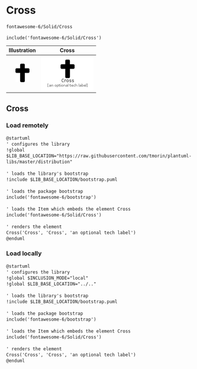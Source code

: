 # Cross


```text
fontawesome-6/Solid/Cross
```

```text
include('fontawesome-6/Solid/Cross')
```



| Illustration | Cross |
| :---: | :---: |
| ![illustration for Illustration](../../fontawesome-6/Solid/Cross.png) | ![illustration for Cross](../../fontawesome-6/Solid/Cross.Local.png) |




## Cross

### Load remotely
```plantuml
@startuml
' configures the library
!global $LIB_BASE_LOCATION="https://raw.githubusercontent.com/tmorin/plantuml-libs/master/distribution"

' loads the library's bootstrap
!include $LIB_BASE_LOCATION/bootstrap.puml

' loads the package bootstrap
include('fontawesome-6/bootstrap')

' loads the Item which embeds the element Cross
include('fontawesome-6/Solid/Cross')

' renders the element
Cross('Cross', 'Cross', 'an optional tech label')
@enduml
```

### Load locally
```plantuml
@startuml
' configures the library
!global $INCLUSION_MODE="local"
!global $LIB_BASE_LOCATION="../.."

' loads the library's bootstrap
!include $LIB_BASE_LOCATION/bootstrap.puml

' loads the package bootstrap
include('fontawesome-6/bootstrap')

' loads the Item which embeds the element Cross
include('fontawesome-6/Solid/Cross')

' renders the element
Cross('Cross', 'Cross', 'an optional tech label')
@enduml
```

